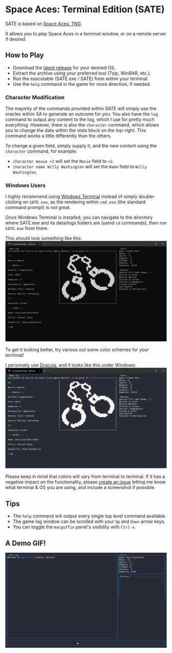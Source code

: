 # Space Aces: Terminal Edition (SATE)
SATE is based on [Space Aces: TNG](https://www.drivethrurpg.com/product/346728/Space-Aces-TNG-The-New-Guidebook).

It allows you to play Space Aces in a terminal window, or on a remote server if desired.

## How to Play
- Download the [latest release](https://github.com/joshschmille/sate/releases/tag/latest) for your desired OS.
- Extract the archive using your preferred tool (7zip, WinRAR, etc.).
- Run the executable (SATE.exe / SATE) from within your terminal.
- Use the `help` command in the game for more direction, if needed.

### Character Modification
The majority of the commands provided within SATE will simply use the oracles within SA to generate an outcome for you. You also have the `log` command to output any content to the log, which I use for pretty much everything. However, there is also the `character` command, which allows you to change the data within the stats block on the top-right. This command works a little differently than the others.

To change a given field, simply supply it, and the new content using the `character` command, for example:

- `character moxie +2` will set the `Moxie` field to `+2`.
- `character name Willy Washington` will set the `Name` field to `Willy Washington`.

### Windows Users
I highly recommend using [Windows Terminal](https://www.microsoft.com/en-us/p/windows-terminal/9n0dx20hk701) instead of simply double-clicking on `SATE.exe`, as the rendering within `cmd.exe` (the standard command prompt) is not great.

Once Windows Terminal is installed, you can navigate to the directory where SATE.exe and its data/logs folders are (usind `cd` commands), then run `SATE.exe` from there.

This should look something like this:
![Windows](demo/windows.png)

To get it looking better, try various out some color schemes for your terminal!

I personally use [Dracula](https://draculatheme.com/windows-terminal), and it looks like this under Windows:
![Windows2](demo/windows2.png)

Please keep in mind that colors will vary from terminal to terminal. If it has a negative impact on the functionality, please [create an issue](https://github.com/joshschmille/sate/issues) letting me know what terminal & OS you are using, and include a screenshot if possible.

## Tips
- The `help` command will output every single top level command available.
- The game log window can be scrolled with your `Up` and `Down` arrow keys.
- You can toggle the `macguffin` panel's visibility with `Ctrl-x`.

## A Demo GIF!
![SATE Demo](demo/demo.gif)
